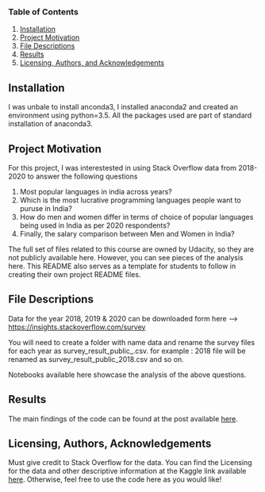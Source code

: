 
### Table of Contents

1. [Installation](#installation)
2. [Project Motivation](#motivation)
3. [File Descriptions](#files)
4. [Results](#results)
5. [Licensing, Authors, and Acknowledgements](#licensing)

## Installation <a name="installation"></a>

I was unbale to install anconda3, I installed anaconda2 and created an environment using python=3.5. All the packages used are part of standard installation of anaconda3.

## Project Motivation<a name="motivation"></a>

For this project, I was interestested in using Stack Overflow data from 2018-2020 to answer the following questions

1. Most popular languages in india across years?
2. Which is the most lucrative programming languages people want to puruse in India?
3. How do men and women differ in terms of choice of popular languages being used in India as per 2020 respondents?
3. Finally, the salary comparison between Men and Women in India?


The full set of files related to this course are owned by Udacity, so they are not publicly available here.  However, you can see pieces of the analysis here.  This README also serves as a template for students to follow in creating their own project README files.


## File Descriptions <a name="files"></a>

Data for the year 2018, 2019 & 2020 can be downloaded form here --> https://insights.stackoverflow.com/survey

You will need to create a folder with name data and rename the survey files for each year as survey_result_public_<year>.csv. for example : 2018 file will be renamed as survey_result_public_2018.csv and so on.

Notebooks available here showcase the analysis of the above questions.

## Results<a name="results"></a>

The main findings of the code can be found at the post available [here](https://medium.com/@vikaslatyan/most-common-programming-used-by-men-and-women-in-india-and-salary-comparison-between-them-3f522f72bcf).

## Licensing, Authors, Acknowledgements<a name="licensing"></a>

Must give credit to Stack Overflow for the data.  You can find the Licensing for the data and other descriptive information at the Kaggle link available [here](https://www.kaggle.com/stackoverflow/so-survey-2017/data).  Otherwise, feel free to use the code here as you would like! 

